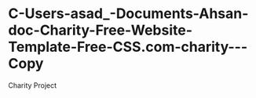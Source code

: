 # C-Users-asad_-Documents-Ahsan-doc-Charity-Free-Website-Template-Free-CSS.com-charity---Copy
Charity Project

